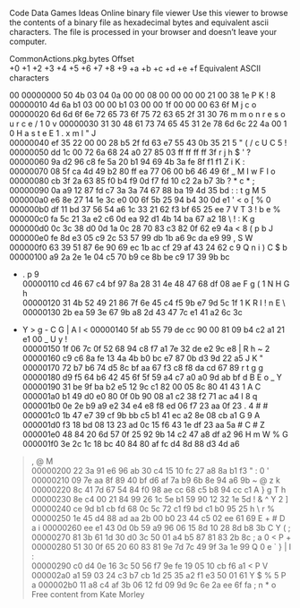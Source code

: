Code
Data
Games
Ideas
Online binary file viewer
Use this viewer to browse the contents of a binary file as hexadecimal bytes and equivalent ascii characters. The file is processed in your browser and doesn’t leave your computer.

CommonActions.pkg.bytes
Offset  
+0 +1 +2 +3 +4 +5 +6 +7 +8 +9 +a +b +c +d +e +f
Equivalent ASCII characters    
        
                                               
                               
00 
00000000
50 4b 03 04 0a 00 00 08 00 00 00 00 21 00 38 1e
P K                     !   8  
00000010
4d 6a b1 03 00 00 b1 03 00 00 1f 00 00 00 63 6f
M j                         c o
00000020
6d 6d 6f 6e 72 65 73 6f 75 72 63 65 2f 31 30 76
m m o n r e s o u r c e / 1 0 v
00000030
31 30 48 61 73 74 65 45 31 2e 78 6d 6c 22 4a 00
1 0 H a s t e E 1 . x m l " J  
00000040
ef 35 22 00 00 28 b5 2f fd 63 e7 55 43 0b 35 21
  5 "     (   /   c   U C   5 !
00000050
dd 1c 00 72 6a 68 24 a0 27 85 03 ff ff ff ff 3f
      r j h $   '             ?
00000060
9a d2 96 c8 fe 5a 20 b1 94 69 4b 3a fe 8f f1 f1
          Z       i K :        
00000070
08 5f ca 4d 49 b2 80 ff ea 77 06 00 b6 46 49 6f
  _   M I         w       F I o
00000080
cb 3f 2a 63 85 f0 b4 f9 0d f7 fd 10 c2 2a b7 3b
  ? * c                   *   ;
00000090
0a a9 12 87 fd c7 3a 3a 74 67 88 ba 19 4d 35 bd
            : : t g       M 5  
000000a0
e6 8e 27 14 1e 3c e0 00 6f 5b 25 94 b4 30 0d e1
    '     <     o [ %     0    
000000b0
df 11 bd 37 56 54 a6 1c 33 21 62 f3 bf 65 25 ee
      7 V T     3 ! b     e %  
000000c0
fa 5c 21 3a e2 c6 0d ea 92 d1 4b 14 ba 67 a2 18
  \ ! :             K     g    
000000d0
0c 3c 38 d0 0d 1a 0c 28 70 83 c3 82 0f 62 e9 4a
  < 8         ( p         b   J
000000e0
fe 8d e3 05 c9 2c 53 57 99 db 1b a6 9c da e9 99
          , S W                
000000f0
63 39 51 87 6e 90 69 ec 1b ac cf 29 af 43 24 62
c 9 Q   n   i         )   C $ b
00000100
a9 2a 2e 1e 04 c5 70 b9 ce 8b be c9 17 39 9b bc
  * .       p             9    
00000110
cd 46 67 c4 bf 97 8a 28 31 4e 48 47 68 df 08 ae
  F g         ( 1 N H G h      
00000120
31 4b 52 49 21 86 7f 6e 45 c4 f5 9b e7 9d 5c 1f
1 K R I !     n E           \  
00000130
2b ea 59 3e 67 9b a8 2d 43 47 7c e1 41 a2 6c 3c
+   Y > g     - C G |   A   l <
00000140
5f ab 55 79 de cc 90 00 81 09 b4 c2 a1 21 e1 00
_   U y                   !    
00000150
1f 06 7c 0f 52 68 94 c8 f7 a1 7e 32 de e2 9c e8
    |   R h         ~ 2        
00000160
c9 c6 8a fe 13 4a 4b b0 bc e7 87 0b d3 9d 22 a5
          J K               "  
00000170
72 b7 b6 74 d5 8c bf aa 67 f3 c8 f8 da cd 67 89
r     t         g           g  
00000180
d9 f5 64 b6 42 45 6f 5f 59 a4 c7 a0 a0 9d ab bf
    d   B E o _ Y              
00000190
31 be 9f ba b2 e5 12 9c c1 82 00 05 8c 80 41 43
1                           A C
000001a0
b1 49 d0 e0 80 0f 0b 90 08 a1 c2 38 f2 71 ac a4
  I                   8   q    
000001b0
0e 2e b9 a9 e2 34 e4 e8 f8 ed 06 f7 23 aa 0f 23
  .       4             #     #
000001c0
1b 47 e7 39 cf 9b bb c5 b1 41 ec a2 8e 08 cb a1
  G   9           A            
000001d0
f3 18 bd 08 13 23 ad 0c 15 f6 43 1e df 23 aa 5a
          #         C     #   Z
000001e0
48 84 20 6d 57 0f 25 92 9b 14 c2 47 a8 df a2 96
H     m W   %         G        
000001f0
3e 2c 1c 18 bc 40 84 80 af fc d4 8d 88 d3 4d a6
> ,       @                 M  
00000200
22 3a 91 e6 96 ab 30 c4 15 10 fc 27 a8 8a b1 f3
" :         0         '        
00000210
09 7e aa 8f 89 40 bf d6 af 7a b9 6b 8e 94 a6 9b
  ~       @       z   k        
00000220
8c 41 7d 67 54 84 f0 98 ae cc 68 c5 b8 94 cc c1
  A } g T           h          
00000230
8e c4 00 21 84 99 26 1c 5e b1 59 90 12 32 1e 5d
      !     &   ^   Y     2   ]
00000240
ce 9d b1 cb fd 68 0c 5c 72 c1 f9 bd c1 b0 95 25
          h   \ r             %
00000250
1e 45 d4 88 ad aa 2b 00 b0 23 44 c5 02 ee 61 69
  E         +     # D       a i
00000260
ee e1 43 0d 0b 59 a9 96 06 15 8d 10 28 8d b8 3b
    C     Y             (     ;
00000270
81 3b 61 1d 30 d0 3c 50 01 a4 b5 87 81 83 2b 8c
  ; a   0   < P             +  
00000280
51 30 0f 65 20 60 83 81 9e 7d 7c 49 9f 3a 1e 99
Q 0   e   `       } | I   :    
00000290
c0 d4 0e 16 3c 50 56 f7 9e fe 19 05 10 cb f6 a1
        < P V                  
000002a0
a1 59 03 24 c3 b7 cb 1d 25 35 a2 f1 e3 50 01 61
  Y   $         % 5       P   a
000002b0
11 a8 c4 af 3b 06 12 fd 09 9d 9c 6e 2a ee 6f fa
        ;             n *   o  
Free content from Kate Morley